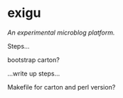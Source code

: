 exigu
=====
_An experimental microblog platform._

Steps...

bootstrap carton?

...write up steps...

Makefile for carton and perl version?
